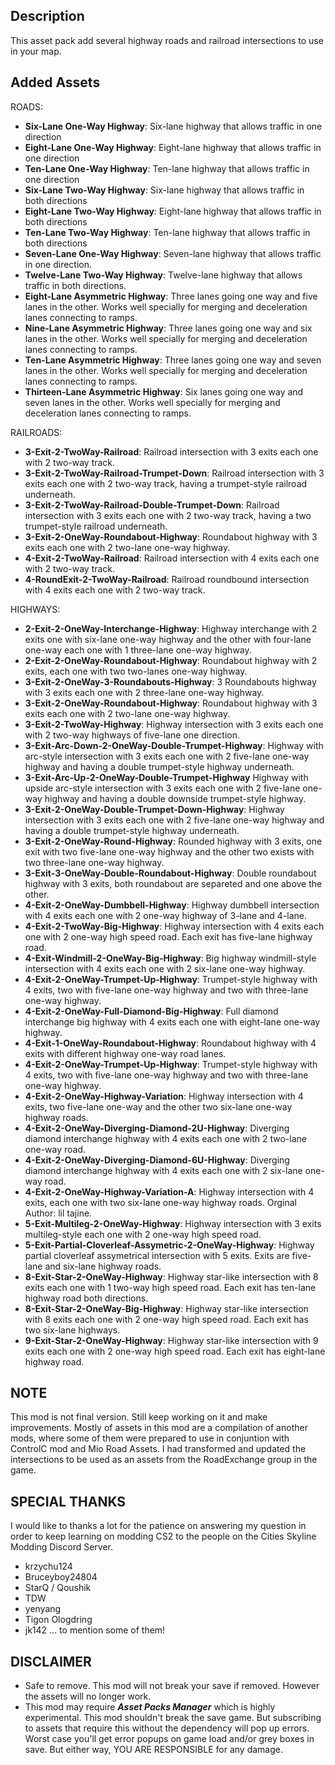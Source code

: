 ## Description
This asset pack add several highway roads and railroad intersections to use in your map.

## Added Assets

ROADS:
* **Six-Lane One-Way Highway**: Six-lane highway that allows traffic in one direction
* **Eight-Lane One-Way Highway**: Eight-lane highway that allows traffic in one direction
* **Ten-Lane One-Way Highway**: Ten-lane highway that allows traffic in one direction
* **Six-Lane Two-Way Highway**: Six-lane highway that allows traffic in both directions
* **Eight-Lane Two-Way Highway**: Eight-lane highway that allows traffic in both directions
* **Ten-Lane Two-Way Highway**: Ten-lane highway that allows traffic in both directions
* **Seven-Lane One-Way Highway**: Seven-lane highway that allows traffic in one direction.
* **Twelve-Lane Two-Way Highway**: Twelve-lane highway that allows traffic in both directions.
* **Eight-Lane Asymmetric Highway**: Three lanes going one way and five lanes in the other. Works well specially for merging and deceleration lanes connecting to ramps.
* **Nine-Lane Asymmetric Highway**: Three lanes going one way and six lanes in the other. Works well specially for merging and deceleration lanes connecting to ramps.
* **Ten-Lane Asymmetric Highway**: Three lanes going one way and seven lanes in the other. Works well specially for merging and deceleration lanes connecting to ramps.
* **Thirteen-Lane Asymmetric Highway**: Six lanes going one way and seven lanes in the other. Works well specially for merging and deceleration lanes connecting to ramps.

RAILROADS:
* **3-Exit-2-TwoWay-Railroad**: Railroad intersection with 3 exits each one with 2 two-way track.
* **3-Exit-2-TwoWay-Railroad-Trumpet-Down**: Railroad intersection with 3 exits each one with 2 two-way track, having a trumpet-style railroad underneath.
* **3-Exit-2-TwoWay-Railroad-Double-Trumpet-Down**: Railroad intersection with 3 exits each one with 2 two-way track, having a two trumpet-style railroad underneath.
* **3-Exit-2-OneWay-Roundabout-Highway**: Roundabout highway with 3 exits each one with 2 two-lane one-way highway.
* **4-Exit-2-TwoWay-Railroad**: Railroad intersection with 4 exits each one with 2 two-way track.
* **4-RoundExit-2-TwoWay-Railroad**: Railroad roundbound intersection with 4 exits each one with 2 two-way track.

HIGHWAYS:
* **2-Exit-2-OneWay-Interchange-Highway**: Highway interchange with 2 exits one with six-lane one-way highway and the other with four-lane one-way each one with 1 three-lane one-way highway.
* **2-Exit-2-OneWay-Roundabout-Highway**: Roundabout highway with 2 exits, each one with two two-lanes one-way highway.
* **3-Exit-2-OneWay-3-Roundabouts-Highway**: 3 Roundabouts highway with 3 exits each one with 2 three-lane one-way highway.
* **3-Exit-2-OneWay-Roundabout-Highway**: Roundabout highway with 3 exits each one with 2 two-lane one-way highway.
* **3-Exit-2-TwoWay-Highway**: Highway intersection with 3 exits each one with 2 two-way highways of five-lane one direction.
* **3-Exit-Arc-Down-2-OneWay-Double-Trumpet-Highway**: Highway with arc-style intersection with 3 exits each one with 2 five-lane one-way highway and having a double trumpet-style highway underneath.
* **3-Exit-Arc-Up-2-OneWay-Double-Trumpet-Highway** Highway with upside arc-style intersection with 3 exits each one with 2 five-lane one-way highway and having a double downside trumpet-style highway.
* **3-Exit-2-OneWay-Double-Trumpet-Down-Highway**: Highway intersection with 3 exits each one with 2 five-lane one-way highway and having a double trumpet-style highway underneath.
* **3-Exit-2-OneWay-Round-Highway**: Rounded highway with 3 exits, one exit with two five-lane one-way highway and the other two exists with two three-lane one-way highway.
* **3-Exit-3-OneWay-Double-Roundabout-Highway**: Double roundabout highway with 3 exits, both roundabout are separeted and one above the other.
* **4-Exit-2-OneWay-Dumbbell-Highway**: Highway dumbbell intersection with 4 exits each one with 2 one-way highway of 3-lane and 4-lane.
* **4-Exit-2-TwoWay-Big-Highway**: Highway intersection with 4 exits each one with 2 one-way high speed road. Each exit has five-lane highway road.
* **4-Exit-Windmill-2-OneWay-Big-Highway**: Big highway windmill-style intersection with 4 exits each one with 2 six-lane one-way highway.
* **4-Exit-2-OneWay-Trumpet-Up-Highway**: Trumpet-style highway with 4 exits, two with five-lane one-way highway and two with three-lane one-way highway.
* **4-Exit-2-OneWay-Full-Diamond-Big-Highway**: Full diamond interchange big highway with 4 exits each one with eight-lane one-way highway.
* **4-Exit-1-OneWay-Roundabout-Highway**: Roundabout highway with 4 exits with different highway one-way road lanes.
* **4-Exit-2-OneWay-Trumpet-Up-Highway**: Trumpet-style highway with 4 exits, two with five-lane one-way highway and two with three-lane one-way highway.
* **4-Exit-2-OneWay-Highway-Variation**: Highway intersection with 4 exits, two five-lane one-way and the other two six-lane one-way highway roads.
* **4-Exit-2-OneWay-Diverging-Diamond-2U-Highway**: Diverging diamond interchange highway with 4 exits each one with 2 two-lane one-way road.
* **4-Exit-2-OneWay-Diverging-Diamond-6U-Highway**: Diverging diamond interchange highway with 4 exits each one with 2 six-lane one-way road.
* **4-Exit-2-OneWay-Highway-Variation-A**: Highway intersection with 4 exits, each one with two six-lane one-way highway roads. Orginal Author: lil tajine.
* **5-Exit-Multileg-2-OneWay-Highway**: Highway intersection with 3 exits multileg-style each one with 2 one-way high speed road.
* **5-Exit-Partial-Cloverleaf-Assymetric-2-OneWay-Highway**: Highway partial cloverleaf assymetrical intersection with 5 exits. Exits are five-lane and six-lane highway roads.
* **8-Exit-Star-2-OneWay-Highway**: Highway star-like intersection with 8 exits each one with 1 two-way high speed road. Each exit has ten-lane highway road both directions.
* **8-Exit-Star-2-OneWay-Big-Highway**: Highway star-like intersection with 8 exits each one with 2 one-way high speed road. Each exit has two six-lane highways.
* **9-Exit-Star-2-OneWay-Highway**: Highway star-like intersection with 9 exits each one with 2 one-way high speed road. Each exit has eight-lane highway road.

## NOTE
This mod is not final version. Still keep working on it and make improvements.
Mostly of assets in this mod are a compilation of another mods, where some of them were prepared to use in conjuntion with ControlC mod and Mio Road Assets.
I had transformed and updated the intersections to be used as an assets from the RoadExchange group in the game.

## SPECIAL THANKS
I would like to thanks a lot for the patience on answering my question in order to keep learning on modding CS2 to the people on the Cities Skyline Modding Discord Server.
* krzychu124
* Bruceyboy24804
* StarQ / Qoushik
* TDW
* yenyang
* Tigon Ologdring
* jk142
... to mention some of them!

## DISCLAIMER
* Safe to remove. This mod will not break your save if removed. However the assets will no longer work.
* This mod may require ***Asset Packs Manager*** which is highly experimental. This mod shouldn't break the save game. But subscribing to assets that require this without the dependency will pop up errors. Worst case you'll get error popups on game load and/or grey boxes in save. But either way, YOU ARE RESPONSIBLE for any damage.